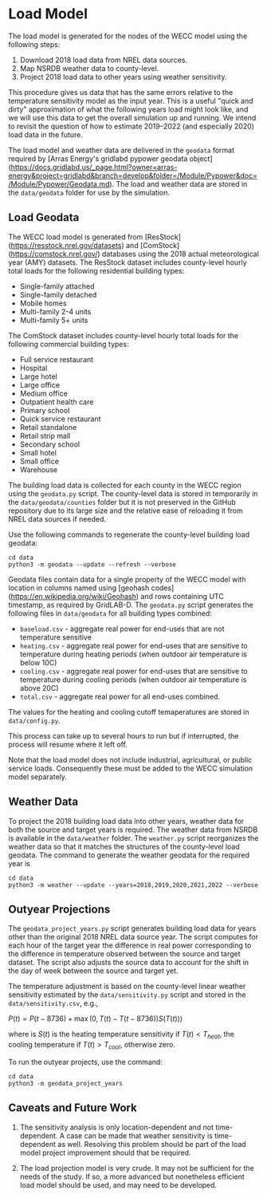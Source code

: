 # Load Model

The load model is generated for the nodes of the WECC model using the following steps:

1. Download 2018 load data from NREL data sources.
2. Map NSRDB weather data to county-level.
3. Project 2018 load data to other years using weather sensitivity.

This procedure gives us data that has the same errors relative to the
temperature sensitivity model as the input year. This is a useful "quick and
dirty" approximation of what the following years load might look like, and we
will use this data to get the overall simulation up and running. We intend to
revisit the question of how to estimate 2019–2022 (and especially 2020) load
data in the future.

The load model and weather data are delivered in the `geodata` format required
by [Arras Energy's gridlabd pypower geodata object]
(https://docs.gridlabd.us/_page.html?owner=arras-energy&project=gridlabd&branch=develop&folder=/Module/Pypower&doc=/Module/Pypower/Geodata.md).
The load and weather data are stored in the `data/geodata` folder for use by
the simulation.

## Load Geodata

The WECC load model is generated from [ResStock]
(https://resstock.nrel.gov/datasets) and [ComStock]
(https://comstock.nrel.gov/) databases using the 2018 actual meteorological
year (AMY) datasets. The ResStock dataset includes county-level hourly total
loads for the following residential building types:

  * Single-family attached
  * Single-family detached
  * Mobile homes
  * Multi-family 2-4 units
  * Multi-family 5+ units

The ComStock dataset includes county-level hourly total loads for the
following commercial building types:

  * Full service restaurant
  * Hospital
  * Large hotel
  * Large office
  * Medium office
  * Outpatient health care
  * Primary school
  * Quick service restaurant
  * Retail standalone
  * Retail strip mall
  * Secondary school
  * Small hotel
  * Small office
  * Warehouse

The building load data is collected for each county in the WECC region using
the `geodata.py` script. The county-level data is stored in temporarily in
the `data/geodata/counties` folder but it is not preserved in the GitHub
repository due to its large size and the relative ease of reloading it from
NREL data sources if needed.

Use the following commands to regenerate the county-level building load
geodata:

~~~
cd data
python3 -m geodata --update --refresh --verbose 
~~~

Geodata files contain data for a single property of the WECC model with
location in columns named using [geohash codes]
(https://en.wikipedia.org/wiki/Geohash) and rows containing UTC timestamp, as
required by GridLAB-D. The `geodata.py` script generates the following files
in `data/geodata` for all building types combined:

  * `baseload.csv` - aggregate real power for end-uses that are not
    temperature sensitive
  * `heating.csv` - aggregate real power for end-uses that are sensitive to
    temperature during heating periods (when outdoor air temperature is below
    10C)
  * `cooling.csv` - aggregate real power for end-uses that are sensitive to
    temperature during cooling periods (when outdoor air temperature is above
    20C)
  * `total.csv` - aggregate real power for all end-uses combined.

The values for the heating and cooling cutoff temaperatures are stored in
`data/config.py`.

This process can take up to several hours to run but if interrupted, the
process will resume where it left off.

Note that the load model does not include industrial, agricultural, or public
service loads. Consequently these must be added to the WECC simulation model
separately.

## Weather Data

To project the 2018 building load data into other years, weather data for both
the source and target years is required. The weather data from NSRDB is
available in the `data/weather` folder. The `weather.py` script reorganizes
the weather data so that it matches the structures of the county-level load
geodata. The command to generate the weather geodata for the required year
is

~~~
cd data
python3 -m weather --update --years=2018,2019,2020,2021,2022 --verbose
~~~

## Outyear Projections

The `geodata_project_years.py` script generates building load data for years
other than the original 2018 NREL data source year.  The script computes for
each hour of the target year the difference in real power corresponding to
the difference in temperature observed between the source and target dataset.
The script also adjusts the source data to account for the shift in the day
of week between the source and target yet.  

The temperature adjustment is based on the county-level linear weather
sensitivity estimated by the `data/sensitivity.py` script and stored in the
`data/sensitivity.csv`, e.g.,

  $P(t) = P(t-8736) + \max(0,T(t)-T(t-8736)) S(T(t)))$

where is $S(t)$ is the heating temperature sensitivity if $T(t)<T_{heat}$, the
cooling temperature if $T(t)>T_{cool}$, otherwise zero.
 
To run the outyear projects, use the command:

~~~
cd data
python3 -m geodata_project_years
~~~

## Caveats and Future Work

1. The sensitivity analysis is only location-dependent and not time-dependent.
A case can be made that weather sensitivity is time-dependent as well.
Resolving this problem should be part of the load model project improvement
should that be required.

2. The load projection model is very crude. It may not be sufficient for the
needs of the study. If so, a more advanced but nonetheless efficient load
model should be used, and may need to be developed.

